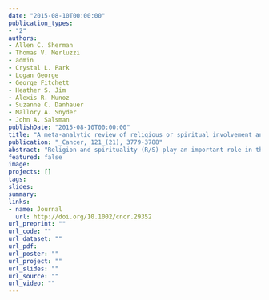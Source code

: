```yaml
---
date: "2015-08-10T00:00:00"
publication_types:
- "2"
authors:
- Allen C. Sherman
- Thomas V. Merluzzi
- admin
- Crystal L. Park
- Logan George
- George Fitchett
- Heather S. Jim
- Alexis R. Munoz
- Suzanne C. Danhauer
- Mallory A. Snyder
- John A. Salsman
publishDate: "2015-08-10T00:00:00"
title: "A meta-analytic review of religious or spiritual involvement and social health among cancer patients"
publication: "_Cancer, 121_(21), 3779-3788"
abstract: "Religion and spirituality (R/S) play an important role in the daily lives of many cancer patients. There has been great interest in determining whether R/S factors are related to clinically relevant health outcomes. In this meta-analytic review, the authors examined associations between dimensions of R/S and social health (eg, social roles and relationships). A systematic search of the PubMed, PsycINFO, Cochrane Library, and Cumulative Index to Nursing and Allied Health Literature databases was conducted, and data were extracted by 4 pairs of investigators. Bivariate associations between specific R/S dimensions and social health outcomes were examined in a meta-analysis using a generalized estimating equation approach. In total, 78 independent samples encompassing 14,277 patients were included in the meta-analysis. Social health was significantly associated with overall R/S (Fisher z effect size = .20; P < .001) and with each of the R/S dimensions (affective R/S effect size = 0.31 [P < .001]; cognitive R/S effect size = .10 [P < .01]; behavioral R/S effect size = .08 [P < .05]; and ‘other’ R/S effect size = .13 [P < .001]). Within these dimensions, specific variables tied to socialhealth included spiritual well being, spiritual struggle, images of God, R/S beliefs, and composite R/S measures (all P values < .05). None of the demographic or clinical moderating variables examined were significant. Results suggest that several R/S dimensions are modestly associated with patients' capacity to maintain satisfying social roles and relationships in the context of cancer. Further research is needed to examine the temporal nature of these associations and the mechanisms that underlie them."
featured: false
image: 
projects: []
tags: 
slides: 
summary: 
links:
- name: Journal
  url: http://doi.org/10.1002/cncr.29352
url_preprint: ""
url_code: ""
url_dataset: ""
url_pdf: 
url_poster: ""
url_project: ""
url_slides: ""
url_source: ""
url_video: ""
---
```

